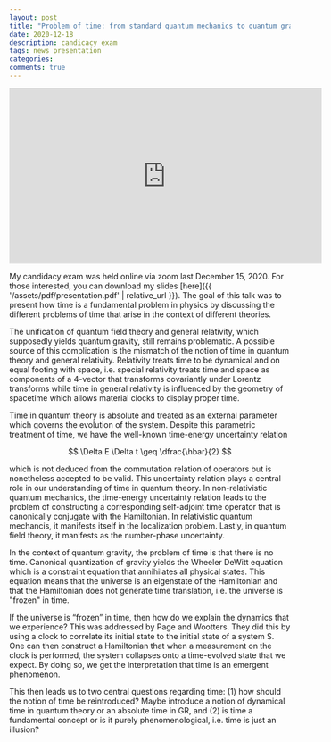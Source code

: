 ```yaml
---
layout: post
title: "Problem of time: from standard quantum mechanics to quantum gravity"
date: 2020-12-18
description: candicacy exam
tags: news presentation
categories: 
comments: true
---
```


<div class="iframe-container">
  <iframe width="560" height="315" src="https://www.youtube.com/embed/RPk-MZjZiDg" frameborder="0" allow="accelerometer; autoplay; clipboard-write; encrypted-media; gyroscope; picture-in-picture" allowfullscreen></iframe>
</div>

<style>
  .iframe-container {
		text-align:center;
  		width:100%;
  }
</style>

My candidacy exam was held online via zoom last December 15, 2020. For those interested, you can download my slides [here]({{ '/assets/pdf/presentation.pdf' | relative_url }}). The goal of this talk was to present how time is a fundamental problem in physics by discussing the different problems of time that arise in the context of different theories.  

The unification of quantum field theory and general relativity, which supposedly yields quantum gravity, still remains problematic. A possible source of this complication is the mismatch of the notion of time in quantum theory and general relativity. Relativity treats time to be dynamical and on equal footing with space, i.e. special relativity treats time and space as components of a 4-vector that transforms covariantly under Lorentz transforms while time in general relativity is influenced by the geometry of spacetime which allows material clocks to display proper time.

Time in quantum theory is absolute and treated as an external parameter which governs the evolution of the system. Despite this parametric treatment of time, we have the well-known time-energy uncertainty relation

$$
\Delta E \Delta t \geq \dfrac{\hbar}{2}
$$

which is not deduced from the commutation relation of operators but is nonetheless accepted to be valid. This uncertainty relation plays a central role in our understanding of time in quantum theory. In non-relativistic quantum mechanics, the time-energy uncertainty relation leads to the problem of constructing a corresponding self-adjoint time operator that is canonically conjugate with the Hamiltonian. In relativistic quantum mechancis, it manifests itself in the localization problem. Lastly, in quantum field theory, it manifests as the number-phase uncertainty.

In the context of quantum gravity, the problem of time is that there is no time. Canonical quantization of gravity yields the Wheeler DeWitt equation which is a constraint equation that annihilates all physical states. This equation means that the universe is an eigenstate of the Hamiltonian and that the Hamiltonian does not generate time translation, i.e. the universe is "frozen" in time.  

If the universe is “frozen” in time, then how do we explain the dynamics that we experience? This was addressed by Page and Wootters. They did this by using a clock to correlate its initial state to the initial state of a system S. One can then construct a Hamiltonian that when a measurement on the clock is performed, the system collapses onto a time-evolved state that we expect. By doing so, we get the interpretation that time is an emergent phenomenon.

This then leads us to two central questions regarding time: (1) how should the notion of time be reintroduced? Maybe introduce a notion of dynamical time in quantum theory or an absolute time in GR, and (2) is time a fundamental concept or is it purely phenomenological, i.e. time is just an illusion?


<!-- Pauli concluded that a self-adjoint time operator that is canonically conjugate with the Hamiltonian cannot exist


However, time demonstrates a non-parametric aspect in radioactivity. The time at which a radioactive particle decays is inherently random and a measurement of the decay time an ensemble of similar particles is distributed. Aside from decay time, time also demonstrates a non-parametric aspect when measuring the occurrence of an event such as arrival time, tunneling time, and escape time. -->
